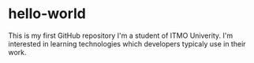 # hello-world
This is my first GitHub repository
I'm a student of ITMO Univerity.
I'm interested in learning technologies which developers typicaly use in their work.
